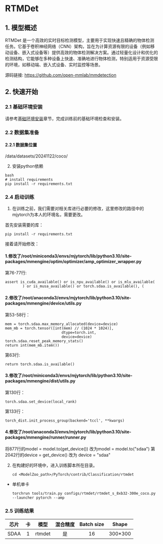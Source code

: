 # RTMDet

## 1. 模型概述
RTMDet 是一个高效的实时目标检测模型，主要用于实现快速且精确的物体检测任务。它基于卷积神经网络（CNN）架构，旨在为计算资源有限的设备（例如移动设备、嵌入式设备等）提供高效的物体检测解决方案。通过轻量化设计和优化的检测结构，它能够在多种设备上快速、准确地进行物体检测，特别适用于资源受限的环境，如移动端、嵌入式设备、实时监控等场景。

源码链接: https://github.com/open-mmlab/mmdetection

## 2. 快速开始

### 2.1 基础环境安装

请参考[基础环境安装](../../../../doc/Environment.md)章节，完成训练前的基础环境检查和安装。


### 2.2 数据集准备

#### 2.2.1 数据集位置
/data/datasets/20241122/coco/


2. 安装python依赖
``` 
bash
# install requirements
pip install -r requirements.txt
```
### 2.4 启动训练
1. 在训练之前，我们需要对相关库进行必要的修改，这里修改的路径中的mjytorch为本人的环境名，需要更改。

首先安装需要的库：
``` 
pip install -r requirements.txt
```
接着请开始修改：
#### 1.修改了/root/miniconda3/envs/mjytorch/lib/python3.10/site-packages/mmengine/optim/optimizer/amp_optimizer_wrapper.py
第76-77行:
``` 
assert is_cuda_available() or is_npu_available() or is_mlu_available(
        ) or is_musa_available() or torch.sdaa.is_available(), (
```
#### 2.修改了/root/anaconda3/envs/mjytorch/lib/python3.10/site-packages/mmengine/device/utils.py
第53-58行：
```
mem = torch.sdaa.max_memory_allocated(device=device)
mem_mb = torch.tensor([int(mem) // (1024 * 1024)],
                          dtype=torch.int,
                          device=device)
torch.sdaa.reset_peak_memory_stats()
return int(mem_mb.item())
```
第63行:
 ```
 return torch.sdaa.is_available()
 ```
#### 3.修改了/root/miniconda3/envs/mjytorch/lib/python3.10/site-packages/mmengine/dist/utils.py
第130行：
```
torch.sdaa.set_device(local_rank)
```
第133行：
```
torch_dist.init_process_group(backend='tccl', **kwargs)
```
#### 4.修改了/root/anaconda3/envs/mjytorch/lib/python3.10/site-packages/mmengine/runner/runner.py
将877行的model = model.to(get_device()) 改为model = model.to("sdaa")
第2042行的device = get_device() 改为 device = "sdaa"

2. 在构建好的环境中，进入训练脚本所在目录。
    ```
    cd <ModelZoo_path>/PyTorch/contrib/Classification/rtmdet
    ```

- 单机单卡
    ```
    torchrun tools/train.py configs/rtmdet/rtmdet_s_8xb32-300e_coco.py --launcher pytorch --amp
    ```


### 2.5 训练结果

| 芯片 |卡  | 模型 |  混合精度 |Batch size|Shape| 
|:-:|:-:|:-:|:-:|:-:|:-:|
|SDAA|1| rtmdet |是|16|300*300|



